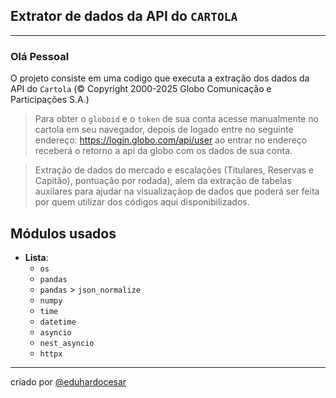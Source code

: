 ## Extrator de dados da API do `CARTOLA`
***
### Olá Pessoal
O projeto consiste em uma codigo que executa a extração dos dados da API do `Cartola` (© Copyright 2000-2025 Globo Comunicação e Participações S.A.)

> Para obter o `globoid` e o `token` de sua conta acesse manualmente no cartola em seu navegador,
depois de logado entre no seguinte endereço: https://login.globo.com/api/user ao entrar no endereço receberá o retorno a api da globo com os dados de sua conta.

> Extração de dados do mercado e escalações (Titulares, Reservas e Capitão), pontuação por rodada), alem da extração de tabelas auxilares para ajudar na visualizaçãop de dados que poderá ser feita por quem utilizar dos códigos aqui disponibilizados.

## Módulos usados
- **Lista**:
    - `os`
    - `pandas`
    - `pandas` > `json_normalize`
    - `numpy`
    - `time`
    - `datetime`
    - `asyncio`
    - `nest_asyncio`
    - `httpx`

***
criado por [@eduhardocesar](https://github.com/eduhardocesar/)
